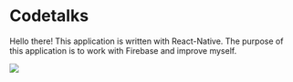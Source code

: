# Codetalks

Hello there! This application is written with React-Native. The purpose of this application is to work with Firebase and improve myself.

<img src="https://user-images.githubusercontent.com/63070070/169239984-17bc0809-8bbf-4715-8322-eee095dbd858.jpg" />
